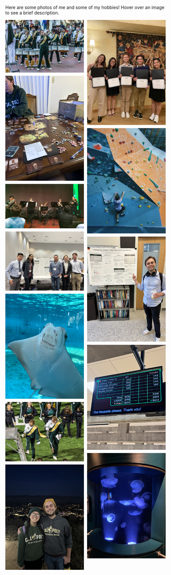 

Here are some photos of me and some of my hobbies! Hover over an image to see a brief description.

<div class="masonry">
    <img 
        src="static/assets/img/trumpet_solo_1.jpg" 
        alt="Me playing a solo for at the Lunar New Year parade in San Francisco." 
        title="I was a section leader for the Cal Poly Mustang Band. This is me playing a solo for our performance at the Lunar New Year parade in San Francisco."
    />
    <img 
        src="static/assets/img/gloomhaven.jpg" 
        alt="One of the larger board games I like to play with my friends called Gloomhaven." 
        title="Me and my friends love large nerdy board games. This is one of the larger board games we play called Gloomhaven."
    />
    <img 
        src="static/assets/img/brass_quintet.JPG" 
        alt="Me alongside the Cal Poly brass quintet performing Anthony DiLorenzo's Fire Dance." 
        title="Me alongside the Cal Poly brass quintet performing Anthony DiLorenzo's Fire Dance for donors of the music department."
    />
    <img 
        src="static/assets/img/jmm_poster.jpg" 
        alt="My research group, research advisor and me and presenting our work at the 2024 JMM conference in San Francisco." 
        title="This is me, my research group, and my research advisor Dr. Vincent Bonini after presenting our work at the 2024 JMM conference in San Francisco."
    />
    <img 
        src="static/assets/img/ray.jpg" 
        alt="A cute Ray I saw at the Aquarium of the Pacific in Long Beach." 
        title="This is just a cute Ray I saw at the Aquarium of the Pacific in Long Beach."
    />
    <img 
        src="static/assets/img/me_and_nick_mustang_band.JPG" 
        alt="This is Me and a friend furiously dancing during one of our Mustang Band postgame performances." 
        title="This is me and a friend furiously dancing during one of our Mustang Band postgame performances."
    />
    <img 
        src="static/assets/img/hike_with_kelley.jpg" 
        alt="A photo of me and my Girlfriend atop Madonna Mountain." 
        title="This is a photo of me and my Girlfriend atop Madonna Mountain."
    />
    <img 
        src="static/assets/img/awards.jpg" 
        alt="A photo of me and my friends receiving our awards." 
        title="This is me and my friends receiving our awards at the yearly math department banquet."
    />
    <img 
        src="static/assets/img/rock_climbing.jpg" 
        alt="Me rock climbing." 
        title="This is me rock climbing at the local rock climbing gym (I'm not very good, but it's still fun)."
    />
    <img 
        src="static/assets/img/cal_poly_poster.jpg" 
        alt="Me presenting a poster at the Cal Poly poster symposium." 
        title="This is me presenting my research group's poster on Paley graphs at the Cal Poly poster symposium."
    />
    <img 
        src="static/assets/img/bowling_scores.JPG" 
        alt="Me and my friends' bowling scores" 
        title="These are some bowling scores for me and my friends from a recent bowling class. We have been going for a while now, and we've been slowly improving!"
    />
    <img 
        src="static/assets/img/jellies.jpg" 
        alt="Some cool jellies from the Monterey Bay aquarium" 
        title="These are some cool jellies I saw at the Monterey Bay aquarium (If you couldn't tell, I love marine life and marine biology)!"
    />
    
</div>

<style>
  .masonry {
    column-gap: 10px; /* Space between columns */
  }

  .masonry img {
    width: 100%;
    margin-bottom: 10px; /* Space between rows */
    display: block; /* Ensures no inline gap */
  }

  /* Adjust the number of columns based on screen size */
  @media (min-width: 1002px) {
    .masonry {
      column-count: 3; /* 3 columns for medium screens */
    }
  }

  @media (max-width: 1002px) {
    .masonry {
      column-count: 2; /* 2 columns for smaller screens */
    }
  }

  @media (max-width: 480px) {
    .masonry {
      column-count: 1; /* 1 column for very small screens */
    }
  }
</style>

<script>
  // JavaScript to adjust image height based on their aspect ratio
  window.addEventListener('load', function() {
    const masonry = document.querySelector('.masonry');
    const images = masonry.querySelectorAll('img');
    images.forEach(img => {
      img.style.height = img.offsetWidth * (img.naturalHeight / img.naturalWidth) + 'px';
    });
  });
</script>

